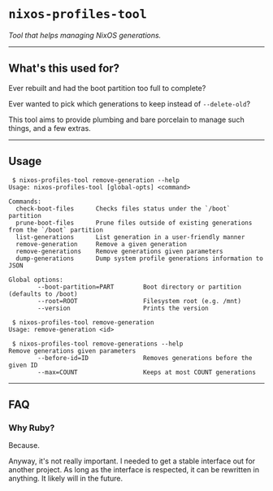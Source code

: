 `nixos-profiles-tool`
=====================

*Tool that helps managing NixOS generations.*

* * *

What's this used for?
---------------------

Ever rebuilt and had the boot partition too full to complete?

Ever wanted to pick which generations to keep instead of `--delete-old`?

This tool aims to provide plumbing and bare porcelain to manage such things, and a few extras.

* * *

Usage
-----

```
 $ nixos-profiles-tool remove-generation --help
Usage: nixos-profiles-tool [global-opts] <command>

Commands:
  check-boot-files      Checks files status under the `/boot` partition
  prune-boot-files      Prune files outside of existing generations from the `/boot` partition
  list-generations      List generation in a user-friendly manner
  remove-generation     Remove a given generation
  remove-generations    Remove generations given parameters
  dump-generations      Dump system profile generations information to JSON

Global options:
        --boot-partition=PART        Boot directory or partition (defaults to /boot)
        --root=ROOT                  Filesystem root (e.g. /mnt)
        --version                    Prints the version

 $ nixos-profiles-tool remove-generation
Usage: remove-generation <id>

 $ nixos-profiles-tool remove-generations --help
Remove generations given parameters
        --before-id=ID               Removes generations before the given ID
        --max=COUNT                  Keeps at most COUNT generations
```


* * *

FAQ
---

### Why Ruby?

Because.

Anyway, it's not really important.
I needed to get a stable interface out for another project.
As long as the interface is respected, it can be rewritten in anything.
It likely will in the future.
